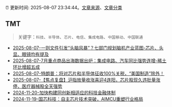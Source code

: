 :alarm_clock: 更新时间: 2025-08-07 23:34:44。[文章来源](/README.md)、[文章分类](/TAGS.md)

## TMT


> 关键字：`科技`、`半导体`、`芯片`、`电信`、`集成电路`、`中国移动`、`中国联通`



- [2025-08-07-一则文件引发“头脑风暴”？七部门规划脑机产业蓝图-芯片、头显、眼镜均有提及](https://www.cls.cn/detail/2108871) 
- [2025-08-07-7月重点商品出海数据出炉：集成电路、汽车同比强势连增-稀土环比增超五成](https://www.cls.cn/detail/2108562) 
- [2025-08-07-特朗普：将对芯片和半导体征收100%关税，“美国制造”除外！](https://www.cls.cn/detail/2108278) 
- [2025-08-07-【焦点复盘】沪指放量收涨喜迎4连阳，芯片股现久违批量涨停，医疗器械股全天强势](https://www.cls.cn/detail/2109018) 
- [2024-11-20-加快构建同创新相适应的科技金融体制](https://xueqiu.com/9193403816/313561745) 
- [2024-11-19-国芯科技：自主芯片技术突破，AIMCU重塑行业格局](https://xueqiu.com/8151841495/313402043) 
